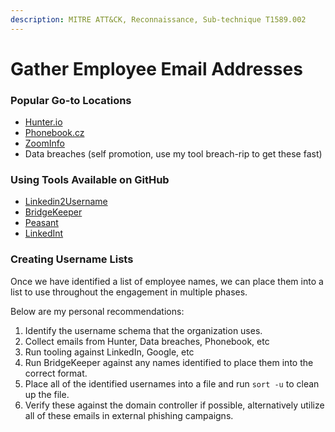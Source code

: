```yaml
---
description: MITRE ATT&CK, Reconnaissance, Sub-technique T1589.002
---
```


# Gather Employee Email Addresses

### Popular Go-to Locations

* [Hunter.io](https://hunter.io)
* [Phonebook.cz](https://phonebook.cz)
* [ZoomInfo](https://www.zoominfo.com)
* Data breaches (self promotion, use my tool breach-rip to get these fast)

### Using Tools Available on GitHub

* [Linkedin2Username](https://github.com/initstring/linkedin2username)
* [BridgeKeeper](https://github.com/0xZDH/BridgeKeeper)
* [Peasant](https://github.com/arch4ngel/peasant)
* [LinkedInt](https://github.com/vysecurity/LinkedInt)

### Creating Username Lists

Once we have identified a list of employee names, we can place them into a list to use throughout the engagement in multiple phases.

Below are my personal recommendations:

1. Identify the username schema that the organization uses.
2. Collect emails from Hunter, Data breaches, Phonebook, etc
3. Run tooling against LinkedIn, Google, etc
4. Run BridgeKeeper against any names identified to place them into the correct format.
5. Place all of the identified usernames into a file and run `sort -u` to clean up the file.
6. Verify these against the domain controller if possible, alternatively utilize all of these emails in external phishing campaigns.
